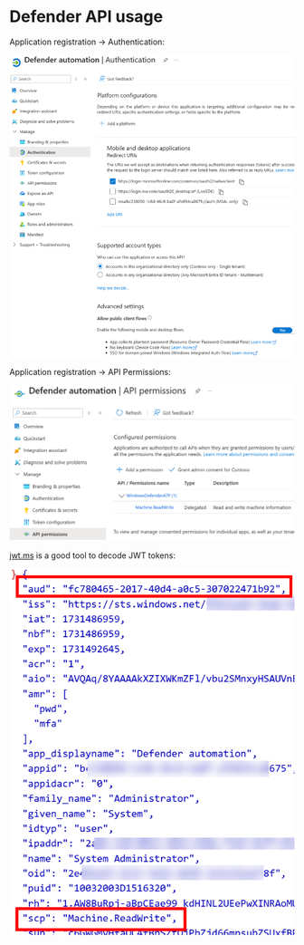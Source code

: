 # Defender API usage

Application registration -> Authentication: 

![Application registration -> Authentication](images/app-reg1.png)

Application registration -> API Permissions:

![Application registration -> API Permissions](images/api-permissions.png)

[jwt.ms](https://jwt.ms) is a good tool to decode JWT tokens:

![jwt.ms](images/jwtms.png)
